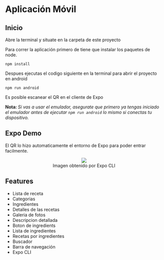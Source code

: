 # Aplicación Móvil

## Inicio
Abre la terminal y situate en la carpeta de este proyecto

Para correr la aplicación primero de tiene que instalar los paquetes de node.

``` npm install ```

Despues ejecutas el codigo siguiente en la terminal para abrir el proyecto en android


``` npm run android ```

Es posible escanear el QR en el cliente de Expo

<b>Nota: </b><i>Si vas a usar el emulador, asegurate que primero ya tengas iniciado el emulador antes de ejecutar ``` npm run android ``` lo mismo si conectas tu dispositivo. </i>

## Expo Demo
El QR lo hizo automaticamente el entorno de Expo para poder entrar facilmente.
<center><a href=""><img src="https://www.instamobile.io/wp-content/uploads/2019/07/Screen-Shot-2019-07-22-at-8.20.29-PM.png" /></a></center>
<center> Imagen  obtenido por Expo CLI </center>

## Features
- Lista de receta
- Categorias
- Ingredientes
- Detalles de las recetas
- Galeria de fotos
- Descripcion detallada
- Boton de ingredients
- Lista de ingredientes
- Recetas por ingredientes
- Buscador
- Barra de navegación
- Expo CLI

